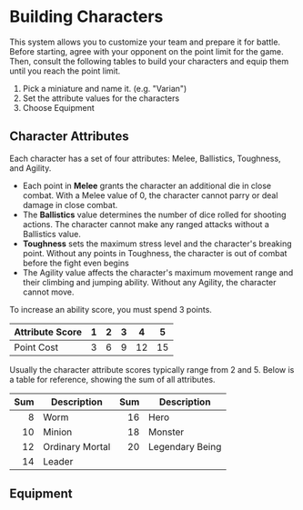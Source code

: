 # Building Characters

This system allows you to customize your team and prepare it for battle.
Before starting, agree with your opponent on the point limit for the game.
Then, consult the following tables to build your characters and equip them until you reach the point limit.

1. Pick a miniature and name it. (e.g. "Varian")
2. Set the attribute values for the characters
3. Choose Equipment 

## Character Attributes

Each character has a set of four attributes: Melee, Ballistics, Toughness, and Agility.
* Each point in **Melee** grants the character an additional die in close combat. With a Melee value of 0, the character cannot parry or deal damage in close combat.
* The **Ballistics** value determines the number of dice rolled for shooting actions. The character cannot make any ranged attacks without a Ballistics value.
* **Toughness** sets the maximum stress level and the character's breaking point. Without any points in Toughness, the character is out of combat before the fight even begins
* The Agility value affects the character's maximum movement range and their climbing and jumping ability. Without any Agility, the character cannot move.

To increase an ability score, you must spend 3 points.

| Attribute Score | 1 | 2 | 3 | 4  | 5  |
|-----------------|---|---|---|----|----|
| Point Cost      | 3 | 6 | 9 | 12 | 15 | 

Usually the character attribute scores typically range from 2 and 5. Below is a table for reference, showing the sum of all attributes.

| Sum    | Description        | Sum    | Description        |
|-------:|--------------------|-------:|--------------------|
| 8      | Worm               | 16     | Hero               |
| 10     | Minion             | 18     | Monster            |
| 12     | Ordinary Mortal    | 20     | Legendary Being    |
| 14     | Leader             |        |                    |

## Equipment

